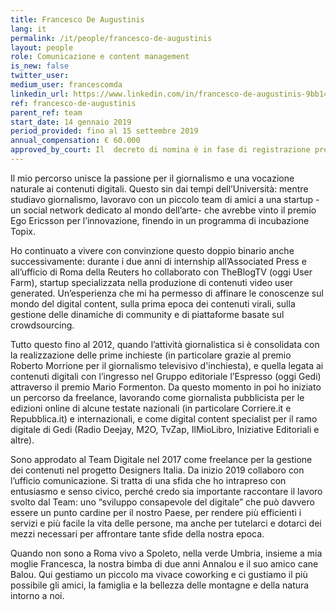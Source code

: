 ```yaml
---
title: Francesco De Augustinis
lang: it
permalink: /it/people/francesco-de-augustinis
layout: people
role: Comunicazione e content management
is_new: false
twitter_user: 
medium_user: francescomda
linkedin_url: https://www.linkedin.com/in/francesco-de-augustinis-9bb14167/
ref: francesco-de-augustinis
parent_ref: team
start_date: 14 gennaio 2019
period_provided: fino al 15 settembre 2019
annual_compensation: € 60.000
approved_by_court: Il  decreto di nomina è in fase di registrazione presso la Corte dei Conti.
---
```

Il mio percorso unisce la passione per il giornalismo e una vocazione naturale ai contenuti digitali. Questo sin dai tempi dell’Università: mentre studiavo giornalismo, lavoravo con un piccolo team di amici a una startup -un social network dedicato al mondo dell’arte- che avrebbe vinto il premio Ego Ericsson per l’innovazione, finendo in un programma di incubazione Topix. 

Ho continuato a vivere con convinzione questo doppio binario anche successivamente: durante i due anni di internship all’Associated Press e all’ufficio di Roma della Reuters ho collaborato con TheBlogTV (oggi User Farm), startup specializzata nella produzione di contenuti video user generated. Un’esperienza che mi ha permesso di affinare le conoscenze sul mondo del digital content, sulla prima epoca dei contenuti virali, sulla gestione delle dinamiche di community e di piattaforme basate sul crowdsourcing.  

Tutto questo fino al 2012, quando l’attività giornalistica si è consolidata con la realizzazione delle prime inchieste (in particolare grazie al premio Roberto Morrione per il giornalismo televisivo d'inchiesta), e quella legata ai contenuti digitali con l’ingresso nel Gruppo editoriale l’Espresso (oggi Gedi) attraverso il premio Mario Formenton. Da questo momento in poi ho iniziato un percorso da freelance, lavorando come giornalista pubblicista per le edizioni online di alcune testate nazionali (in particolare Corriere.it e Repubblica.it) e internazionali, e come digital content specialist per il ramo digitale di Gedi (Radio Deejay, M2O, TvZap, IlMioLibro, Iniziative Editoriali e altre). 

Sono approdato al Team Digitale nel 2017 come freelance per la gestione dei contenuti nel progetto Designers Italia. Da inizio 2019 collaboro con l’ufficio comunicazione. Si tratta di una sfida che ho intrapreso con entusiasmo e senso civico, perché credo sia importante raccontare il lavoro svolto dal Team: uno “sviluppo consapevole del digitale” che può davvero essere un punto cardine per il nostro Paese, per rendere più efficienti i servizi e più facile la vita delle persone, ma anche per tutelarci e dotarci dei mezzi necessari per affrontare tante sfide della nostra epoca.

Quando non sono a Roma vivo a Spoleto, nella verde Umbria, insieme a mia moglie Francesca, la nostra bimba di due anni Annalou e il suo amico cane Balou. Qui gestiamo un piccolo ma vivace coworking e ci gustiamo il più possibile gli amici, la famiglia e la bellezza delle montagne e della natura intorno a noi. 
